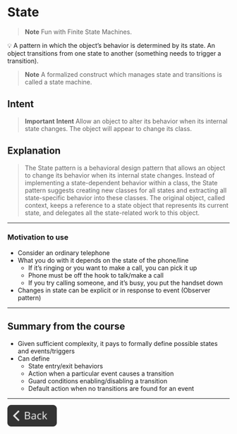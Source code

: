 # State

> **Note**
> Fun with Finite State Machines.

💡 A pattern in which the object’s behavior is determined by its state. An object transitions from one state to another (something needs to trigger a transition).

> **Note**
> A formalized construct which manages state and transitions is called a state machine.

## Intent

> **Important**
> **Intent**
> Allow an object to alter its behavior when its internal state changes. The object will appear to change its class.

## Explanation

> The State pattern is a behavioral design pattern that allows an object to change its behavior when its internal state changes. Instead of implementing a state-dependent behavior within a class, the State pattern suggests creating new classes for all states and extracting all state-specific behavior into these classes. The original object, called context, keeps a reference to a state object that represents its current state, and delegates all the state-related work to this object.
>

---

### Motivation to use

- Consider an ordinary telephone
- What you do with it depends on the state of the phone/line
  - If it’s ringing or you want to make a call, you can pick it up
  - Phone must be off the hook to talk/make a call
  - If you try calling someone, and it’s busy, you put the handset down
- Changes in state can be explicit or in response to event (Observer pattern)

---

## Summary from the course

- Given sufficient complexity, it pays to formally define possible states and events/triggers
- Can define
  - State entry/exit behaviors
  - Action when a particular event causes a transition
  - Guard conditions enabling/disabling a transition
  - Default action when no transitions are found for an event

---

<!--Back Button-->
[<img src="../img/back.svg" style="width:8em;">](README.md)
